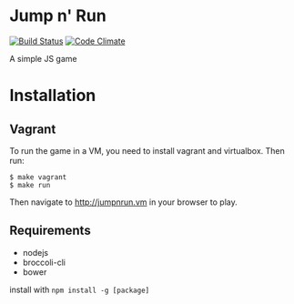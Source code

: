 # Jump n' Run
[![Build Status](https://api.travis-ci.org/anehx/jumpnrun.svg)](https://travis-ci.org/anehx/jumpnrun)
[![Code Climate](https://codeclimate.com/repos/5533d4706956801c8c000b6b/badges/8f8412012c97786facd8/gpa.svg)](https://codeclimate.com/repos/5533d4706956801c8c000b6b/feed)

A simple JS game

# Installation

## Vagrant
To run the game in a VM, you need to install vagrant and virtualbox. Then run:
```
$ make vagrant
$ make run
```
Then navigate to http://jumpnrun.vm in your browser to play.

## Requirements
* nodejs
* broccoli-cli
* bower

install with `npm install -g [package]`
